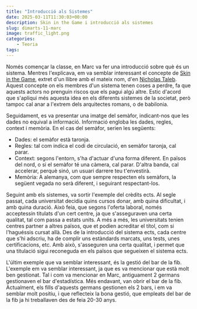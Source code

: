 ```yaml
---
title: "Introducció als Sistemes"
date: 2025-03-11T11:30:03+00:00
description: Skin in the Game i introducció als sistemes
slug: dimarts-11-marc
image: traffic_light.png
categories:
    - Teoria
tags:
---
```


Només començar la classe, en Marc va fer una introducció sobre què és un sistema. Mentres l'explicava, em va semblar interessant el concepte de [Skin in the Game](https://en.wikipedia.org/wiki/Skin_in_the_Game_(book)), extret d'un llibre amb el mateix nom, d'en [Nicholas Taleb](https://en.wikipedia.org/wiki/Nassim_Nicholas_Taleb). Aquest concepte on els membres d'un sistema tenen coses a perdre, fa que aquests actors no prenguin riscos que els pagui algú altre. Estic d'acord que s'apliqui més aquesta idea en els diferents sistemes de la societat, però tampoc cal anar a l'extrem dels arquitectes romans, o de babilonia.

Seguidament, es va presentar una imatge del semàfor, indicant-nos que les dades no equival a informació. Informació engloba les dades, regles, context i memòria. En el cas del semàfor, serien les següents:
- Dades: el semàfor està taronja.
- Regles: tal com indica el codi de circulació, en semàfor taronja, cal parar.
- Context: segons l'entorn, s'ha d'actuar d'una forma diferent. En països del nord, o si el semàfor té una càmera, cal parar. D'altra banda, cal accelerar, perquè sinó, un usuari darrere teu t'envestirà.
- Memòria: A alemanya, com que sempre respecten els semàfors, la següent vegada no serà diferent, i seguirant respectant-los.

Seguint amb els sistemes, va sortir l'exemple del crèdits ects. Al segle passat, cada universitat decidia quins cursos donar, amb quina dificultat, i amb quina duració. Això feia, que segons l'oferta laboral, només acceptessin titulats d'un cert centre, ja que s'asseguraven una certa qualitat, tal com passa a estats units. A més a més, les universitats tenien centres partner a altres països, que et podien acreditar el títol, com si l'haguéssis cursat allà. Des de la introducció del sistema ects, cada centre que s'hi adscriu, ha de complir uns estàndards marcats, uns tests, unes certificacions, etc. Amb això, s'asseguren una certa qualitat, i permet que una titulació sigui reconeguda en els països que segueixen el sistema ects.

L'últim exemple que va semblar interessant, és la gestió del bar de la fib. L'exemple em va semblar interessant, ja que es va mencionar que està molt ben gestionat. Tal i com va mencionar en Marc, antiguament 2 germans gestionaven el bar d'estadística. Més endavant, van obrir el bar de la fib. Actualment, els fills d'aquests germans gestionen els 2 bars, i em va semblar molt positiu, i que reflecteix la bona gestió, que empleats del bar de la fib ja hi treballaven des de feia 20-30 anys.